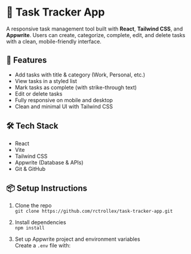 # 📝 Task Tracker App

A responsive task management tool built with **React**, **Tailwind CSS**, and **Appwrite**. Users can create, categorize, complete, edit, and delete tasks with a clean, mobile-friendly interface.

## 🚀 Features

- Add tasks with title & category (Work, Personal, etc.)
- View tasks in a styled list
- Mark tasks as complete (with strike-through text)
- Edit or delete tasks
- Fully responsive on mobile and desktop
- Clean and minimal UI with Tailwind CSS

## 🛠 Tech Stack

- React
- Vite
- Tailwind CSS
- Appwrite (Database & APIs)
- Git & GitHub

## 📦 Setup Instructions

1. Clone the repo  
   `git clone https://github.com/rctrollex/task-tracker-app.git`

2. Install dependencies  
   `npm install`

3. Set up Appwrite project and environment variables  
   Create a `.env` file with:
